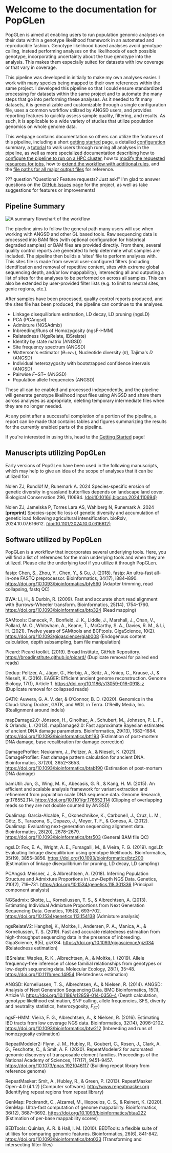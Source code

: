 # Welcome to the documentation for PopGLen

PopGLen is aimed at enabling users to run population genomic analyses on their
data within a genotype likelihood framework in an automated and reproducible
fashion. Genotype likelihood based analyses avoid genotype calling, instead
performing analyses on the likelihoods of each possible genotype, incorporating
uncertainty about the true genotype into the analysis. This makes them
especially suited for datasets with low coverage or that vary in coverage.

This pipeline was developed in initially to make my own analyses easier. I work
with many species being mapped to their own references within the same project.
I developed this pipeline so that I could ensure standardized processing for
datasets within the same project and to automate the many steps that go into
performing these analyses. As it needed to fit many datasets, it is
generalizable and customizable through a single configuration file, uses
a common workflow utilized by ANGSD users, and provides reporting features to
quickly assess sample quality, filtering, and results. As such, it is applicable
to a wide variety of studies that utilize population genomics on whole genome
data.

This webpage contains documentation so others can utilize the features of this
pipeline, including a short [getting started](getting-started.md) page, a
detailed [configuration](config.md) summary, a [tutorial](tutorial.md) to walk
users through running all analyses in the pipeline, as well as more specialized
documentation describing how to
[configure the pipeline to run on a HPC cluster](cluster-execution.md), how to
[modify the requested resources for jobs](resources.md), how to
[extend the workflow with additional rules](extending-workflows.md), and the
[file paths for all major output files](outfile-summ.md) for reference.

??? question "Questions? Feature requests? Just ask!"
    I'm glad to answer questions on the
    [GitHub Issues](https://github.com/zjnolen/PopGLen/issues) page for the
    project, as well as take suggestions for features or improvements!

## Pipeline Summary

![A summary flowchart of the workflow](images/workflow.png)

The pipeline aims to follow the general path many users will use when working
with ANGSD and other GL based tools. Raw sequencing data is processed into BAM
files (with optional configuration for historical degraded samples) or BAM
files are provided directly. From there, several quality control reports are
generated to help determine what samples are included. The pipeline then builds
a 'sites' file to perform analyses with. This sites file is made from several
user-configured filters (including identification and removal of repetitive
content, sites with extreme global sequencing depth, and/or low mappability),
intersecting all and outputing a list of sites for the analyses to be performed
on across all samples. This can also be extended by user-provided filter lists
(e.g. to limit to neutral sites, genic regions, etc.).

After samples have been processed, quality control reports produced, and the
sites file has been produced, the pipeline can continue to the analyses.

- Linkage disequilibrium estimation, LD decay, LD pruning (ngsLD)
- PCA (PCAngsd)
- Admixture (NGSAdmix)
- Inbreeding/Runs of Homozygosity (ngsF-HMM)
- Relatedness (NgsRelate, IBSrelate)
- Identity by state matrix (ANGSD)
- Site frequency spectrum (ANGSD)
- Watterson's estimator (*θ~w~*), Nucleotide diversity (*π*), Tajima's *D*
  (ANGSD)
- Individual heterozygosity with bootstrapped confidence intervals (ANGSD)
- Pairwise *F*~ST~ (ANGSD)
- Population allele frequencies (ANGSD)

These all can be enabled and processed independently, and the pipeline will
generate genotype likelihood input files using ANGSD and share them across
analyses as appropriate, deleting temporary intermediate files when they are no
longer needed.

At any point after a successful completion of a portion of the pipeline, a
report can be made that contains tables and figures summarizing the results
for the currently enabled parts of the pipeline.

If you're interested in using this, head to the
[Getting Started](getting-started.md) page!

## Manuscripts utilizing PopGLen

Early versions of PopGLen have been used in the following manuscripts, which may
help to give an idea of the scope of analyses that it can be utilized for:

Nolen ZJ, Rundlöf M, Runemark A. 2024 Species-specific erosion of genetic
diversity in grassland butterflies depends on landscape land cover.
Biological Conservation 296, 110694.
[(doi:10.1016/j.biocon.2024.110694)](https://doi.org/10.1016/j.biocon.2024.110694)

Nolen ZJ, Jamelska P, Torres Lara AS, Wahlberg N, Runemark A. 2024
[**preprint**] Species-specific loss of genetic diversity and accumulation of
genetic load following agricultural intensification. bioRxiv, 2024.10.07.616612.
[(doi:10.1101/2024.10.07.616612)](https://doi.org/10.1101/2024.10.07.616612)

## Software utilized by PopGLen

PopGLen is a workflow that incorporates several underlying tools. Here, you will
find a list of references for the main underlying tools and when they are
utilized. Please cite the underlying tool if you utilize it through PopGLen.

fastp: Chen, S., Zhou, Y., Chen, Y., & Gu, J. (2018). fastp: An ultra-fast
all-in-one FASTQ preprocessor. Bioinformatics, 34(17), i884–i890.
<https://doi.org/10.1093/bioinformatics/bty560> (Adapter trimming, read
collapsing, fastq QC)

BWA: Li, H., & Durbin, R. (2009). Fast and accurate short read alignment with
Burrows–Wheeler transform. Bioinformatics, 25(14), 1754–1760.
<https://doi.org/10.1093/bioinformatics/btp324> (Read mapping)

SAMtools: Danecek, P., Bonfield, J. K., Liddle, J., Marshall, J., Ohan, V.,
Pollard, M. O., Whitwham, A., Keane, T., McCarthy, S. A., Davies, R. M., &
Li, H. (2021). Twelve years of SAMtools and BCFtools. GigaScience, 10(2).
<https://doi.org/10.1093/gigascience/giab008> (Endogenous content calculation,
depth subsampling, bam file manipulation)

Picard: Picard toolkit. (2019). Broad Institute, GitHub Repository.
<https://broadinstitute.github.io/picard/> (Duplicate removal for paired end
reads)

Dedup: Peltzer, A., Jäger, G., Herbig, A., Seitz, A., Kniep, C., Krause, J., &
Nieselt, K. (2016). EAGER: Efficient ancient genome reconstruction. Genome
Biology, 17(1), Article 1. <https://doi.org/10.1186/s13059-016-0918-z>
(Duplicate removal for collapsed reads)

GATK: Auwera, G. A. V. der, & O’Connor, B. D. (2020). Genomics in the Cloud:
Using Docker, GATK, and WDL in Terra. O’Reilly Media, Inc. (Realignment around
indels)

mapDamage2.0: Jónsson, H., Ginolhac, A., Schubert, M., Johnson, P. L. F., &
Orlando, L. (2013). mapDamage2.0: Fast approximate Bayesian estimates of ancient
DNA damage parameters. Bioinformatics, 29(13), 1682–1684.
<https://doi.org/10.1093/bioinformatics/btt193> (Estimation of post-mortem DNA
damage, base recalibration for damage correction)

DamageProfiler: Neukamm, J., Peltzer, A., & Nieselt, K. (2021). DamageProfiler:
Fast damage pattern calculation for ancient DNA. Bioinformatics, 37(20),
3652–3653. <https://doi.org/10.1093/bioinformatics/btab190> (Estimation of
post-mortem DNA damage)

bamUtil: Jun, G., Wing, M. K., Abecasis, G. R., & Kang, H. M. (2015). An
efficient and scalable analysis framework for variant extraction and refinement
from population scale DNA sequence data. Genome Research, gr.176552.114.
<https://doi.org/10.1101/gr.176552.114> (Clipping of overlapping reads so they
are not double counted by ANGSD)

Qualimap: García-Alcalde, F., Okonechnikov, K., Carbonell, J., Cruz, L. M.,
Götz, S., Tarazona, S., Dopazo, J., Meyer, T. F., & Conesa, A. (2012). Qualimap:
Evaluating next-generation sequencing alignment data. Bioinformatics, 28(20),
2678–2679. <https://doi.org/10.1093/bioinformatics/bts503> (General BAM file QC)

ngsLD: Fox, E. A., Wright, A. E., Fumagalli, M., & Vieira, F. G. (2019). ngsLD:
Evaluating linkage disequilibrium using genotype likelihoods. Bioinformatics,
35(19), 3855–3856. <https://doi.org/10.1093/bioinformatics/btz200> (Estimation
of linkage disequilibrium for pruning, LD decay, LD sampling)

PCAngsd: Meisner, J., & Albrechtsen, A. (2018). Inferring Population Structure
and Admixture Proportions in Low-Depth NGS Data. Genetics, 210(2), 719–731.
<https://doi.org/10.1534/genetics.118.301336> (Principal component analysis)

NGSadmix: Skotte, L., Korneliussen, T. S., & Albrechtsen, A. (2013). Estimating
Individual Admixture Proportions from Next Generation Sequencing Data. Genetics,
195(3), 693–702. <https://doi.org/10.1534/genetics.113.154138> (Admixture
analysis)

ngsRelateV2: Hanghøj, K., Moltke, I., Andersen, P. A., Manica, A., &
Korneliussen, T. S. (2019). Fast and accurate relatedness estimation from
high-throughput sequencing data in the presence of inbreeding. GigaScience,
8(5), giz034. <https://doi.org/10.1093/gigascience/giz034> (Relatedness
estimation)

IBSrelate: Waples, R. K., Albrechtsen, A., & Moltke, I. (2019). Allele
frequency-free inference of close familial relationships from genotypes or
low-depth sequencing data. Molecular Ecology, 28(1), 35–48.
<https://doi.org/10.1111/mec.14954> (Relatedness estimation)

ANGSD: Korneliussen, T. S., Albrechtsen, A., & Nielsen, R. (2014). ANGSD:
Analysis of Next Generation Sequencing Data. BMC Bioinformatics, 15(1), Article
\1. <https://doi.org/10.1186/s12859-014-0356-4> (Depth calculation, genotype
likelihood estimation, SNP calling, allele frequencies, SFS, diverity and
neutrality statistics, heterozygosity, $F_{ST}$)

ngsF-HMM: Vieira, F. G., Albrechtsen, A., & Nielsen, R. (2016). Estimating IBD
tracts from low coverage NGS data. Bioinformatics, 32(14), 2096–2102.
<https://doi.org/10.1093/bioinformatics/btw212> (Inbreeding and runs of
homozygosity estimation)

RepeatModeler2: Flynn, J. M., Hubley, R., Goubert, C., Rosen, J., Clark, A. G.,
Feschotte, C., & Smit, A. F. (2020). RepeatModeler2 for automated genomic
discovery of transposable element families. Proceedings of the National Academy
of Sciences, 117(17), 9451–9457. <https://doi.org/10.1073/pnas.1921046117>
(Building repeat library from reference genome)

RepeatMasker: Smit, A., Hubley, R., & Green, P. (2013). RepeatMasker Open-4.0
(4.1.2) [Computer software]. <http://www.repeatmasker.org> (Identifying repeat
regions from repeat library)

GenMap: Pockrandt, C., Alzamel, M., Iliopoulos, C. S., & Reinert, K. (2020).
GenMap: Ultra-fast computation of genome mappability. Bioinformatics, 36(12),
3687–3692. <https://doi.org/10.1093/bioinformatics/btaa222> (Estimation of
per-base mappability scores)

BEDTools: Quinlan, A. R. & Hall, I. M. (2010). BEDTools: a flexible suite of
utilities for comparing genomic features. Bioinformatics, 26(6), 841-842.
<https://doi.org/10.1093/bioinformatics/btq033> (Transforming and intersecting
filter files)

